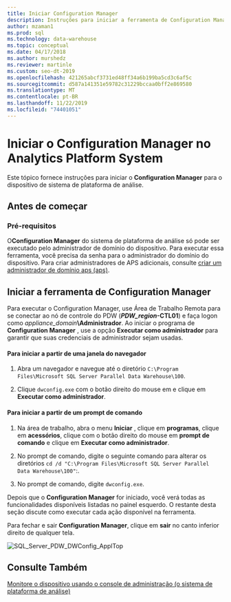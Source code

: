 ```yaml
---
title: Iniciar Configuration Manager
description: Instruções para iniciar a ferramenta de Configuration Manager para o dispositivo de sistema de plataforma de análise.
author: mzaman1
ms.prod: sql
ms.technology: data-warehouse
ms.topic: conceptual
ms.date: 04/17/2018
ms.author: murshedz
ms.reviewer: martinle
ms.custom: seo-dt-2019
ms.openlocfilehash: 421265abcf3731ed48ff34a6b199ba5cd3c6af5c
ms.sourcegitcommit: d587a141351e59782c31229bccaa0bff2e869580
ms.translationtype: MT
ms.contentlocale: pt-BR
ms.lasthandoff: 11/22/2019
ms.locfileid: "74401051"
---
```

# <a name="launch-the-configuration-manager-in-analytics-platform-system"></a>Iniciar o Configuration Manager no Analytics Platform System
Este tópico fornece instruções para iniciar o **Configuration Manager** para o dispositivo de sistema de plataforma de análise.  
  
## <a name="before-you-begin"></a>Antes de começar  
  
### <a name="prerequisites"></a>Pré-requisitos  
O**Configuration Manager** do sistema de plataforma de análise só pode ser executado pelo administrador de domínio do dispositivo. Para executar essa ferramenta, você precisa da senha para o administrador do domínio do dispositivo. Para criar administradores de APS adicionais, consulte [criar um administrador de domínio aps &#40;aps&#41;](create-an-aps-domain-administrator-aps.md).  
  
## <a name="Accessing"></a>Iniciar a ferramenta de Configuration Manager  
Para executar o Configuration Manager, use Área de Trabalho Remota para se conectar ao nó de controle do PDW (**_PDW_region_-CTL01**) e faça logon como _appliance_domain_**\Administrador**. Ao iniciar o programa de **Configuration Manager** , use a opção **Executar como administrador** para garantir que suas credenciais de administrador sejam usadas.  
  
#### <a name="to-launch-from-a-browser-window"></a>Para iniciar a partir de uma janela do navegador  
  
1.  Abra um navegador e navegue até o diretório `C:\Program Files\Microsoft SQL Server Parallel Data Warehouse\100`.  
  
2.  Clique `dwconfig.exe` com o botão direito do mouse em e clique em **Executar como administrador**.  
  
#### <a name="to-launch-from-a-command-prompt"></a>Para iniciar a partir de um prompt de comando  
  
1.  Na área de trabalho, abra o menu **Iniciar** , clique em **programas**, clique em **acessórios**, clique com o botão direito do mouse em **prompt de comando** e clique em **Executar como administrador**.  
  
2.  No prompt de comando, digite o seguinte comando para alterar os diretórios `cd /d "C:\Program Files\Microsoft SQL Server Parallel Data Warehouse\100"`:.  
  
3.  No prompt de comando, digite `dwconfig.exe`.  
  
Depois que o **Configuration Manager** for iniciado, você verá todas as funcionalidades disponíveis listadas no painel esquerdo. O restante desta seção discute como executar cada ação disponível na ferramenta.  
  
Para fechar e sair **Configuration Manager**, clique em **sair** no canto inferior direito de qualquer tela.  
  
![SQL_Server_PDW_DWConfig_ApplTop](./media/launch-the-configuration-manager/SQL_Server_PDW_DWConfig_ApplTop.png "SQL_Server_PDW_DWConfig_ApplTop")  
  
## <a name="see-also"></a>Consulte Também  
[Monitore o dispositivo usando o console de administração &#40;o sistema de plataforma de análise&#41;](monitor-the-appliance-by-using-the-admin-console.md)  
  

